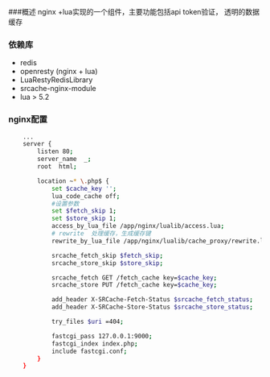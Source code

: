 ###概述
nginx +lua实现的一个组件，主要功能包括api token验证， 透明的数据缓存

### 依赖库
- redis 
- openresty (nginx + lua)
- LuaRestyRedisLibrary
- srcache-nginx-module
- lua > 5.2

### nginx配置
```bash
	...
	server {
		listen 80;
		server_name  _;
		root  html;

		location ~* \.php$ {
			set $cache_key '';
			lua_code_cache off;
			#设置参数
			set $fetch_skip 1;
			set $store_skip 1;
			access_by_lua_file /app/nginx/lualib/access.lua;
			# rewrite  处理缓存，生成缓存键
			rewrite_by_lua_file /app/nginx/lualib/cache_proxy/rewrite.lua;

            srcache_fetch_skip $fetch_skip;
            srcache_store_skip $store_skip;

			srcache_fetch GET /fetch_cache key=$cache_key;
			srcache_store PUT /fetch_cache key=$cache_key;

			add_header X-SRCache-Fetch-Status $srcache_fetch_status;
			add_header X-SRCache-Store-Status $srcache_store_status;

			try_files $uri =404;

			fastcgi_pass 127.0.0.1:9000;
			fastcgi_index index.php;
			include fastcgi.conf; 
		}
	}
```
